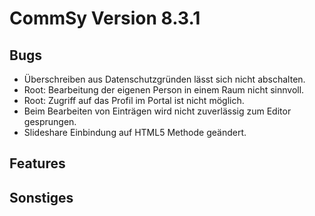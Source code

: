 CommSy Version 8.3.1
===================

Bugs
--------------------
- Überschreiben aus Datenschutzgründen lässt sich nicht abschalten.
- Root: Bearbeitung der eigenen Person in einem Raum nicht sinnvoll.
- Root: Zugriff auf das Profil im Portal ist nicht möglich.
- Beim Bearbeiten von Einträgen wird nicht zuverlässig zum Editor gesprungen.
- Slideshare Einbindung auf HTML5 Methode geändert.

Features
--------------------


Sonstiges
--------------------
